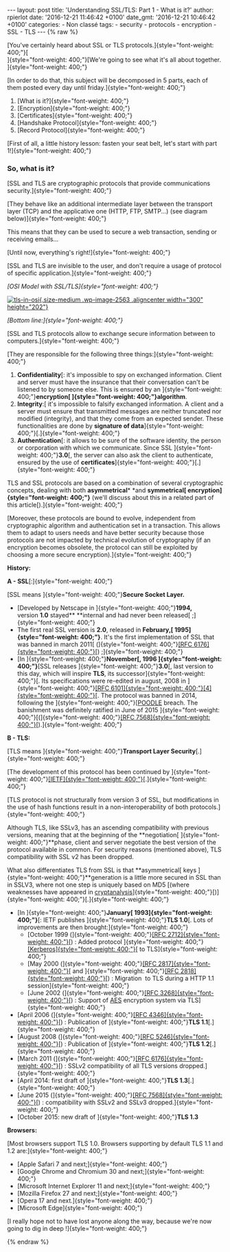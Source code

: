 --- layout: post title: 'Understanding SSL/TLS: Part 1 - What is it?'
author: rpierlot date: '2016-12-21 11:46:42 +0100' date\_gmt:
'2016-12-21 10:46:42 +0100' categories: - Non classé tags: - security -
protocols - encryption - SSL - TLS --- {% raw %}

[You've certainly heard about SSL or TLS
protocols.]{style="font-weight: 400;"}[\
]{style="font-weight: 400;"}[We're going to see what it's all about
together.\
]{style="font-weight: 400;"}

[In order to do that, this subject will be decomposed in 5 parts, each
of them posted every day until friday.]{style="font-weight: 400;"}

1.  [What is it?]{style="font-weight: 400;"}
2.  [Encryption]{style="font-weight: 400;"}
3.  [Certificates]{style="font-weight: 400;"}
4.  [Handshake Protocol]{style="font-weight: 400;"}
5.  [Record Protocol]{style="font-weight: 400;"}

[First of all, a little history lesson: fasten your seat belt, let's
start with part 1!]{style="font-weight: 400;"}

### **So, what is it?**

[SSL and TLS are cryptographic protocols that provide communications
security.]{style="font-weight: 400;"}

[They behave like an additional intermediate layer between the transport
layer (TCP) and the applicative one (HTTP, FTP, SMTP...) (see diagram
below)]{style="font-weight: 400;"}

This means that they can be used to secure a web transaction, sending or
receiving emails...

[Until now, everything's right!]{style="font-weight: 400;"}

[SSL and TLS are invisible to the user, and don't require a usage of
protocol of specific application.]{style="font-weight: 400;"}

*[OSI Model with SSL/TLS]{style="font-weight: 400;"}*

[![tls-in-osi](http://blog.eleven-labs.com/wp-content/uploads/2016/11/tls-in-osi-300x202.png){.size-medium
.wp-image-2563 .aligncenter width="300"
height="202"}](http://blog.eleven-labs.com/wp-content/uploads/2016/11/tls-in-osi.png)

*[Bottom line:]{style="font-weight: 400;"}*

[SSL and TLS protocols allow to exchange secure information between to
computers.]{style="font-weight: 400;"}

[They are responsible for the following three
things:]{style="font-weight: 400;"}

1.  **Confidentiality**[: it's impossible to spy on exchanged
    information. Client and server must have the insurance that their
    conversation can't be listened to by someone else. This is ensured
    by
    an ]{style="font-weight: 400;"}**encryption[ ]{style="font-weight: 400;"}algorithm**.
2.  **Integrity**:[ it's impossible to falsify exchanged information. A
    client and a server must ensure that transmitted messages are
    neither truncated nor modified (integrity), and that they come from
    an expected sender. These functionalities are done by **signature of
    data**]{style="font-weight: 400;"}[.]{style="font-weight: 400;"}
3.  **Authentication**[: it allows to be sure of the software identity,
    the person or corporation with which we communicate. Since SSL
    ]{style="font-weight: 400;"}**3.0**[, the server can also ask the
    client to authenticate, ensured by the use of
    **certificates**]{style="font-weight: 400;"}[.]{style="font-weight: 400;"}

TLS and SSL protocols are based on a combination of several
cryptographic concepts, dealing with
both **asymmetrical*** *and **symmetrical[ encryption]{style="font-weight: 400;"}** (we'll
discuss about this in a related part of this
article[).]{style="font-weight: 400;"}

[Moreover, these protocols are bound to evolve, independent from
cryptographic algorithm and authentication set in a transaction. This
allows them to adapt to users needs and have better security because
those protocols are not impacted by technical evolution of cryptography
(if an encryption becomes obsolete, the protocol can still be exploited
by choosing a more secure encryption).]{style="font-weight: 400;"}

**History:**

**A - SSL**[:]{style="font-weight: 400;"}

[SSL means ]{style="font-weight: 400;"}**Secure Socket Layer.**

-   [Developed by Netscape in ]{style="font-weight: 400;"}**1994,**
    version **1.0** stayed** **internal and had never been
    released[ ;]{style="font-weight: 400;"}
-   The first real SSL version is **2.0**, released
    in **February,[ **1995**]{style="font-weight: 400;"}**. It's the
    first implementation of SSL that was banned in march
    2011[ (]{style="font-weight: 400;"}[[RFC
    6176]{style="font-weight: 400;"}](https://tools.ietf.org/html/rfc6176)[)
    ;]{style="font-weight: 400;"}
-   [In ]{style="font-weight: 400;"}**November[, **1996**
    ]{style="font-weight: 400;"}**[SSL
    releases ]{style="font-weight: 400;"}**3.0**[, last version to this
    day, which will inspire **TLS**, its
    successor]{style="font-weight: 400;"}[. Its specifications were
    re-edited in august, 2008 in ]{style="font-weight: 400;"}[[RFC
    6101]{style="font-weight: 400;"}](https://tools.ietf.org/html/rfc6101)[[4]{style="font-weight: 400;"}](https://fr.wikipedia.org/wiki/Transport_Layer_Security#cite_note-4)[.
    The protocol was banned in 2014, following
    the ]{style="font-weight: 400;"}[[POODLE](https://fr.wikipedia.org/wiki/POODLE) breach.
    The banishment was definitely ratified in June of
    2015 ]{style="font-weight: 400;"}[(]{style="font-weight: 400;"}[[RFC
    7568]{style="font-weight: 400;"}](https://tools.ietf.org/html/rfc7568)[).]{style="font-weight: 400;"}

**B - TLS:**

[TLS means ]{style="font-weight: 400;"}**Transport Layer
Security**[.]{style="font-weight: 400;"}

[The development of this protocol has been continued by
]{style="font-weight: 400;"}[[IETF]{style="font-weight: 400;"}](https://www.ietf.org/)[.]{style="font-weight: 400;"}

[TLS protocol is not structurally from version 3 of SSL, but
modifications in the use of hash functions result in a
non-interoperability of both protocols.]{style="font-weight: 400;"}

Although TLS, like SSLv3, has an ascending compatibility with previous
versions, meaning that at the beginning of
the **negotiation[ ]{style="font-weight: 400;"}**phase, client
and server negotiate the best version of the protocol available in
common. For security reasons (mentioned above), TLS compatibility with
SSL v2 has been dropped.

What also differentiates TLS from SSL is
that **asymmetrical[ keys ]{style="font-weight: 400;"}**generation is a
little more secured in SSL than in SSLV3, where not one step is uniquely
based on MD5 [(where weaknesses have appeared in
[cryptanalysis](https://en.wikipedia.org/wiki/Cryptanalysis)]{style="font-weight: 400;"}[)]{style="font-weight: 400;"}[.]{style="font-weight: 400;"}

-   [In ]{style="font-weight: 400;"}**January[ 1993]{style="font-weight: 400;"}**[:
    IETF publishes ]{style="font-weight: 400;"}**TLS 1.0**[. Lots of
    improvements are then brought:]{style="font-weight: 400;"}
    -   [October 1999 (]{style="font-weight: 400;"}[[RFC
        2712]{style="font-weight: 400;"}](https://tools.ietf.org/html/rfc2712)[)
        : Added
        protocol ]{style="font-weight: 400;"}[[Kerberos]{style="font-weight: 400;"}](https://en.wikipedia.org/wiki/Kerberos_(protocol))[ to
        TLS]{style="font-weight: 400;"}
    -   [May 2000 (]{style="font-weight: 400;"}[[RFC
        2817]{style="font-weight: 400;"}](https://tools.ietf.org/html/rfc2817)[ and ]{style="font-weight: 400;"}[[RFC
        2818]{style="font-weight: 400;"}](https://tools.ietf.org/html/rfc2818)[)
        : Migration  to TLS during a HTTP 1.1
        session]{style="font-weight: 400;"}
    -   [June 2002 (]{style="font-weight: 400;"}[[RFC
        3268]{style="font-weight: 400;"}](https://tools.ietf.org/html/rfc3268)[)
        : Support
        of [AES](https://en.wikipedia.org/wiki/Advanced_Encryption_Standard)
        encryption system via TLS]{style="font-weight: 400;"}
-   [April 2006 (]{style="font-weight: 400;"}[[RFC
    4346]{style="font-weight: 400;"}](https://tools.ietf.org/html/rfc4346)[)
    : Publication of ]{style="font-weight: 400;"}**TLS
    1.1**[.]{style="font-weight: 400;"}
-   [August 2008 (]{style="font-weight: 400;"}[[RFC
    5246]{style="font-weight: 400;"}](https://tools.ietf.org/html/rfc5246)[)
    : Publication of ]{style="font-weight: 400;"}**TLS
    1.2**[.]{style="font-weight: 400;"}
-   [March 2011 (]{style="font-weight: 400;"}[[RFC
    6176]{style="font-weight: 400;"}](https://tools.ietf.org/html/rfc6176)[)
    : SSLv2 compatibility of all TLS versions
    dropped.]{style="font-weight: 400;"}
-   [April 2014: first draft of ]{style="font-weight: 400;"}**TLS
    1.3**[.]{style="font-weight: 400;"}
-   [June 2015 (]{style="font-weight: 400;"}[[RFC
    7568]{style="font-weight: 400;"}](https://tools.ietf.org/html/rfc7568)[)
    : compatibility with SSLv2 and SSLv3
    dropped.]{style="font-weight: 400;"}
-   [October 2015: new draft of ]{style="font-weight: 400;"}**TLS 1.3**

**Browsers:**

[Most browsers support TLS 1.0. Browsers supporting by default TLS 1.1
and 1.2 are:]{style="font-weight: 400;"}

-   [Apple Safari 7 and next;]{style="font-weight: 400;"}
-   [Google Chrome and Chromium 30 and next;]{style="font-weight: 400;"}
-   [Microsoft Internet Explorer 11 and
    next;]{style="font-weight: 400;"}
-   [Mozilla Firefox 27 and next;]{style="font-weight: 400;"}
-   [Opera 17 and next.]{style="font-weight: 400;"}
-   [Microsoft Edge]{style="font-weight: 400;"}

[I really hope not to have lost anyone along the way, because we're now
going to dig in deep !]{style="font-weight: 400;"}

{% endraw %}
